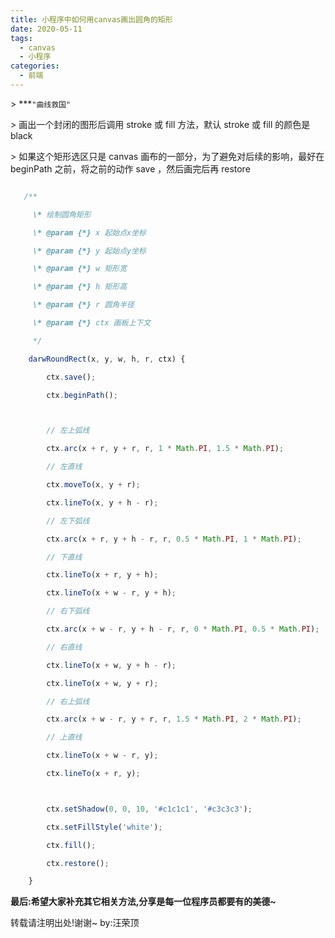 ```yaml
---
title: 小程序中如何用canvas画出圆角的矩形
date: 2020-05-11
tags:
  - canvas
  - 小程序
categories:
  - 前端
---
```


\> \*\*\*`"曲线救国"`

\> 画出一个封闭的图形后调用 stroke 或 fill 方法，默认 stroke 或 fill 的颜色是 black

\> 如果这个矩形选区只是 canvas 画布的一部分，为了避免对后续的影响，最好在 beginPath 之前，将之前的动作 save ，然后画完后再 restore

```javascript

   /**

     \* 绘制圆角矩形

     \* @param {*} x 起始点x坐标

     \* @param {*} y 起始点y坐标

     \* @param {*} w 矩形宽

     \* @param {*} h 矩形高

     \* @param {*} r 圆角半径

     \* @param {*} ctx 画板上下文

     */

    darwRoundRect(x, y, w, h, r, ctx) {

        ctx.save();

        ctx.beginPath();



        // 左上弧线

        ctx.arc(x + r, y + r, r, 1 * Math.PI, 1.5 * Math.PI);

        // 左直线

        ctx.moveTo(x, y + r);

        ctx.lineTo(x, y + h - r);

        // 左下弧线

        ctx.arc(x + r, y + h - r, r, 0.5 * Math.PI, 1 * Math.PI);

        // 下直线

        ctx.lineTo(x + r, y + h);

        ctx.lineTo(x + w - r, y + h);

        // 右下弧线

        ctx.arc(x + w - r, y + h - r, r, 0 * Math.PI, 0.5 * Math.PI);

        // 右直线

        ctx.lineTo(x + w, y + h - r);

        ctx.lineTo(x + w, y + r);

        // 右上弧线

        ctx.arc(x + w - r, y + r, r, 1.5 * Math.PI, 2 * Math.PI);

        // 上直线

        ctx.lineTo(x + w - r, y);

        ctx.lineTo(x + r, y);



        ctx.setShadow(0, 0, 10, '#c1c1c1', '#c3c3c3');

        ctx.setFillStyle('white');

        ctx.fill();

        ctx.restore();

    }

```

**最后:希望大家补充其它相关方法,分享是每一位程序员都要有的美德~**

转载请注明出处!谢谢~ by:汪荣顶
